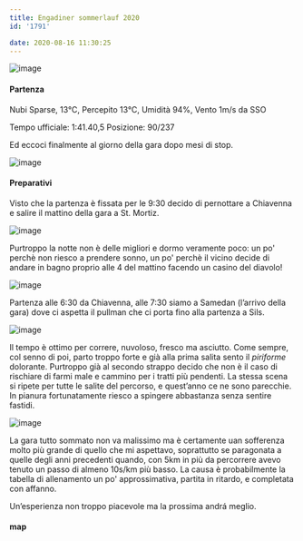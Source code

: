 ```yaml
---
title: Engadiner sommerlauf 2020
id: '1791'

date: 2020-08-16 11:30:25
---
```


![image](/images/2021/08/IMG_2571_hu8b75359f8b2e5bf98d1c6f57f22961be_515210_700x0_resize_q75_box.jpg)

#### Partenza

Nubi Sparse, 13°C, Percepito 13°C, Umidità 94%, Vento 1m/s da SSO

Tempo ufficiale: 1:41.40,5 Posizione: 90/237

Ed eccoci finalmente al giorno della gara dopo mesi di stop.

![image](/images/2021/08/IMG_2569_hu43f4063d9f609178bc4afe5ac242b21d_333550_700x0_resize_q75_box.jpg)

#### Preparativi

Visto che la partenza è fissata per le 9:30 decido di pernottare a Chiavenna e salire il mattino della gara a St. Mortiz.

![image](/images/2021/08/P8162159_huccd5b59cb86b1ebbf0858e89e851103f_147602_700x0_resize_q75_box.jpg)

Purtroppo la notte non è delle migliori e dormo veramente poco: un po' perchè non riesco a prendere sonno, un po' perchè il vicino decide di andare in bagno proprio alle 4 del mattino facendo un casino del diavolo!

![image](/images/2021/08/P8162160_huccd5b59cb86b1ebbf0858e89e851103f_212755_700x0_resize_q75_box.jpg)

Partenza alle 6:30 da Chiavenna, alle 7:30 siamo a Samedan (l’arrivo della gara) dove ci aspetta il pullman che ci porta fino alla partenza a Sils.

![image](/images/2021/08/P8162166_huccd5b59cb86b1ebbf0858e89e851103f_204086_700x0_resize_q75_box.jpg)

Il tempo è ottimo per correre, nuvoloso, fresco ma asciutto. Come sempre, col senno di poi, parto troppo forte e già alla prima salita sento il _piriforme_ dolorante. Purtroppo già al secondo strappo decido che non è il caso di rischiare di farmi male e cammino per i tratti più pendenti. La stessa scena si ripete per tutte le salite del percorso, e quest’anno ce ne sono parecchie. In pianura fortunatamente riesco a spingere abbastanza senza sentire fastidi.

![image](/images/2021/08/P8162170_huccd5b59cb86b1ebbf0858e89e851103f_349055_700x0_resize_q75_box.jpg)

La gara tutto sommato non va malissimo ma è certamente uan sofferenza molto più grande di quello che mi aspettavo, soprattutto se paragonata a quelle degli anni precedenti quando, con 5km in più da percorrere avevo tenuto un passo di almeno 10s/km più basso. La causa è probabilmente la tabella di allenamento un po' approssimativa, partita in ritardo, e completata con affanno.

Un’esperienza non troppo piacevole ma la prossima andrá meglio.

<!-- ![image](/images/2021/08/20200816-activity-map_hu7cae522abe9924a197d760243469503a_89997_700x0_resize_box_3.png) -->

#### map
